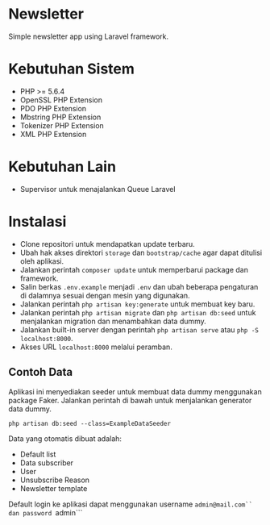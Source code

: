 # Newsletter
Simple newsletter app using Laravel framework.

# Kebutuhan Sistem

- PHP >= 5.6.4
- OpenSSL PHP Extension
- PDO PHP Extension
- Mbstring PHP Extension
- Tokenizer PHP Extension
- XML PHP Extension

# Kebutuhan Lain

- Supervisor untuk menajalankan Queue Laravel

# Instalasi

- Clone repositori untuk mendapatkan update terbaru.
- Ubah hak akses direktori ```storage``` dan ```bootstrap/cache``` agar dapat ditulisi oleh aplikasi.
- Jalankan perintah ```composer update``` untuk memperbarui package dan framework.
- Salin berkas ```.env.example``` menjadi ```.env``` dan ubah beberapa pengaturan di dalamnya sesuai dengan mesin yang digunakan.
- Jalankan perintah ```php artisan key:generate``` untuk membuat key baru.
- Jalankan perintah ```php artisan migrate``` dan ```php artisan db:seed``` untuk menjalankan migration dan menambahkan data dummy.
- Jalankan built-in server dengan perintah ```php artisan serve``` atau ```php -S localhost:8000```.
- Akses URL ```localhost:8000``` melalui peramban.

## Contoh Data

Aplikasi ini menyediakan seeder untuk membuat data dummy menggunakan package Faker. Jalankan perintah di bawah untuk menjalankan generator data dummy.

```php artisan db:seed --class=ExampleDataSeeder```

Data yang otomatis dibuat adalah:

- Default list
- Data subscriber
- User
- Unsubscribe Reason
- Newsletter template

Default login ke aplikasi dapat menggunakan username ```admin@mail.com`` dan password ```admin```